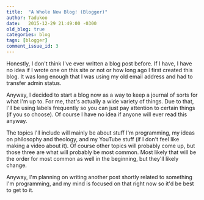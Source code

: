 ```yaml
---
title:  "A Whole New Blog! (Blogger)"
author: Tadukoo
date:   2015-12-29 21:49:00 -0300
old_blog: true
categories: blog
tags: [blogger]
comment_issue_id: 3
---
```

Honestly, I don't think I've ever written a blog post before. If I have, I have no idea if I wrote one on this site or not or how long ago I first created 
this blog. It was long enough that I was using my old email address and had to transfer admin status.

Anyway, I decided to start a blog now as a way to keep a journal of sorts for what I'm up to. For me, that's actually a wide variety of things. Due to that, 
I'll be using labels frequently so you can just pay attention to certain things (if you so choose). Of course I have no idea if anyone will ever read this 
anyway.

The topics I'll include will mainly be about stuff I'm programming, my ideas on philosophy and theology, and my YouTube stuff (if I don't feel like making 
a video about it). Of course other topics will probably come up, but those three are what will probably be most common. Most likely that will be the order 
for most common as well in the beginning, but they'll likely change.

Anyway, I'm planning on writing another post shortly related to something I'm programming, and my mind is focused on that right now so it'd be best to get to it.
